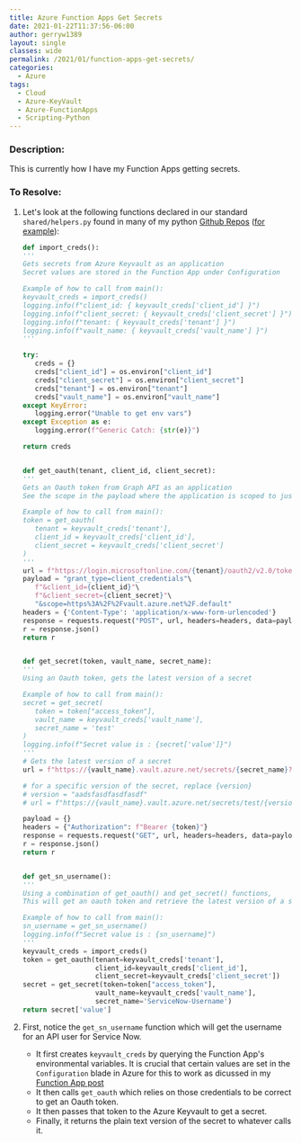 ```yaml
---
title: Azure Function Apps Get Secrets
date: 2021-01-22T11:37:56-06:00
author: gerryw1389
layout: single
classes: wide
permalink: /2021/01/function-apps-get-secrets/
categories:
  - Azure
tags:
  - Cloud
  - Azure-KeyVault
  - Azure-FunctionApps
  - Scripting-Python
---
```

<!--more-->

### Description:

This is currently how I have my Function Apps getting secrets.

### To Resolve:

1. Let's look at the following functions declared in our standard `shared/helpers.py` found in many of my python [Github Repos](https://github.com/gerryw1389/python/tree/main/scripts) ([for example](https://github.com/gerryw1389/python/blob/main/scripts/azure-durable-functions-basic/shared/helpers.py)):

   ```python
   def import_creds():
   '''
   Gets secrets from Azure Keyvault as an application
   Secret values are stored in the Function App under Configuration

   Example of how to call from main():
   keyvault_creds = import_creds()
   logging.info(f"client_id: { keyvault_creds['client_id'] }")
   logging.info(f"client_secret: { keyvault_creds['client_secret'] }")
   logging.info(f"tenant: { keyvault_creds['tenant'] }")
   logging.info(f"vault_name: { keyvault_creds['vault_name'] }")
   '''

   try:
      creds = {}
      creds["client_id"] = os.environ["client_id"]
      creds["client_secret"] = os.environ["client_secret"]
      creds["tenant"] = os.environ["tenant"]
      creds["vault_name"] = os.environ["vault_name"]
   except KeyError:
      logging.error("Unable to get env vars")
   except Exception as e:
      logging.error(f"Generic Catch: {str(e)}")

   return creds


   def get_oauth(tenant, client_id, client_secret):
   '''
   Gets an Oauth token from Graph API as an application
   See the scope in the payload where the application is scoped to just Key Vault

   Example of how to call from main():
   token = get_oauth( 
      tenant = keyvault_creds['tenant'], 
      client_id = keyvault_creds['client_id'], 
      client_secret = keyvault_creds['client_secret'] 
   )
   '''
   url = f"https://login.microsoftonline.com/{tenant}/oauth2/v2.0/token"
   payload = "grant_type=client_credentials"\
      f"&client_id={client_id}"\
      f"&client_secret={client_secret}"\
      "&scope=https%3A%2F%2Fvault.azure.net%2F.default"
   headers = {'Content-Type': 'application/x-www-form-urlencoded'}
   response = requests.request("POST", url, headers=headers, data=payload)
   r = response.json()
   return r


   def get_secret(token, vault_name, secret_name):
   '''
   Using an Oauth token, gets the latest version of a secret

   Example of how to call from main():
   secret = get_secret(
      token = token["access_token"], 
      vault_name = keyvault_creds['vault_name'],
      secret_name = 'test'
   )
   logging.info(f"Secret value is : {secret['value']}")
   '''
   # Gets the latest version of a secret
   url = f"https://{vault_name}.vault.azure.net/secrets/{secret_name}?api-version=7.1"

   # for a specific version of the secret, replace {version}
   # version = "aadsfasdfasdfasdf"
   # url = f"https://{vault_name}.vault.azure.net/secrets/test/{version}?api-version=7.1"

   payload = {}
   headers = {"Authorization": f"Bearer {token}"}
   response = requests.request("GET", url, headers=headers, data=payload)
   r = response.json()
   return r


   def get_sn_username():
   '''
   Using a combination of get_oauth() and get_secret() functions, 
   This will get an oauth token and retrieve the latest version of a secret

   Example of how to call from main():
   sn_username = get_sn_username()
   logging.info(f"Secret value is : {sn_username}")
   '''
   keyvault_creds = import_creds()
   token = get_oauth(tenant=keyvault_creds['tenant'],
                     client_id=keyvault_creds['client_id'],
                     client_secret=keyvault_creds['client_secret'])
   secret = get_secret(token=token["access_token"],
                     vault_name=keyvault_creds['vault_name'],
                     secret_name='ServiceNow-Username')
   return secret['value']
   ```

2. First, notice the `get_sn_username` function which will get the username for an API user for Service Now.

   - It first creates `keyvault_creds` by querying the Function App's environmental variables. It is crucial that certain values are set in the `Configuration` blade in Azure for this to work as dicussed in my [Function App post](https://automationadmin.com/2021/01/function-app-source-control-pt-2/)
   - It then calls `get_oauth` which relies on those credentials to be correct to get an Oauth token.
   - It then passes that token to the Azure Keyvault to get a secret.
   - Finally, it returns the plain text version of the secret to whatever calls it.
